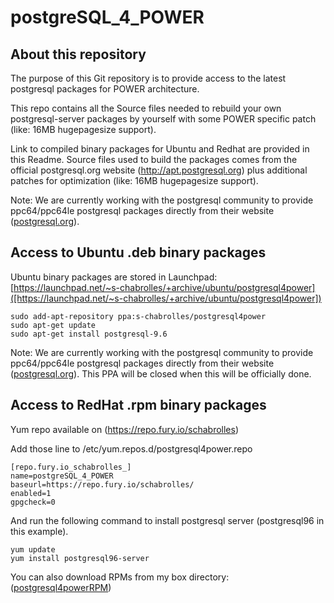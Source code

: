 # postgreSQL_4_POWER

## About this repository

The purpose of this Git repository is to provide access to the latest postgresql packages for POWER  architecture.

This repo contains all the Source files needed to rebuild your own postgresql-server packages by yourself with some POWER specific patch (like: 16MB hugepagesize support).

Link to compiled binary packages for Ubuntu and Redhat are provided in this Readme.
Source files used to build the packages comes from the official postgresql.org website (http://apt.postgresql.org) plus additional patches for optimization (like: 16MB hugepagesize support).

Note: We are currently working with the postgresql community to provide ppc64/ppc64le postgresql packages directly from their website ([postgresql.org](http://postgresql.org)).

## Access to Ubuntu .deb binary packages

Ubuntu binary packages are stored in Launchpad:
[https://launchpad.net/~s-chabrolles/+archive/ubuntu/postgresql4power]([https://launchpad.net/~s-chabrolles/+archive/ubuntu/postgresql4power])

    sudo add-apt-repository ppa:s-chabrolles/postgresql4power
    sudo apt-get update
    sudo apt-get install postgresql-9.6

Note: We are currently working with the postgresql community to provide ppc64/ppc64le postgresql packages directly from their website ([postgresql.org](https://www.postgresql.org/)). This PPA will be closed when this will be officially done.

## Access to RedHat .rpm binary packages

Yum repo available on (https://repo.fury.io/schabrolles)

Add those line to /etc/yum.repos.d/postgresql4power.repo

    [repo.fury.io_schabrolles_]
    name=postgreSQL_4_POWER
    baseurl=https://repo.fury.io/schabrolles/
    enabled=1
    gpgcheck=0

And run the following command to install postgresql server (postgresql96 in this example).

    yum update
    yum install postgresql96-server


You can also download RPMs from my box directory:
([postgresql4powerRPM](https://ibm.box.com/v/postgresql4powerRPM))
